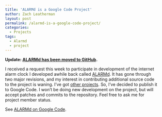 ```yaml
---
title: 'ALARMd is a Google Code Project'
author: Zach Leatherman
layout: post
permalink: /alarmd-is-a-google-code-project/
categories:
  - Projects
tags:
  - Alarmd
  - project
---
```


**Update: [ALARMd has been moved to GitHub](/web/alarmd-is-now-on-github/).**

I received a request this week to participate in development of the internet alarm clock I developed awhile back called [ALARMd][1]. It has gone through two major revisions, and my interest in contributing additional source code to the project is waning. I’ve got [other projects][2]. So, I’ve decided to publish it to Google Code. I won’t be doing new development on the project, but will accept patches and commits to the repository. Feel free to ask me for project member status.

 [1]: http://www.alarmd.com/
 [2]: http://www.tournology.com/

See [ALARMd on Google Code][3].

 [3]: http://code.google.com/p/alarmd/